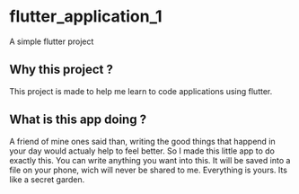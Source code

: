 # flutter_application_1

A simple flutter project

## Why this project ?

This project is made to help me learn to code applications using flutter.

## What is this app doing ?

A friend of mine ones said than, writing the good things that happend in your day would actualy help to feel better. So I made this little app to do exactly this. You can write anything you want into this. It will be saved into a file on your phone, wich will never be shared to me. Everything is yours. Its like a secret garden. 